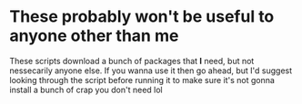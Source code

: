 # These probably won't be useful to anyone other than me

These scripts download a bunch of packages that **I** need, but not nessecarily anyone else. If you wanna use it then go ahead, but I'd suggest looking through the script before running it to make sure it's not gonna install a bunch of crap you don't need lol
